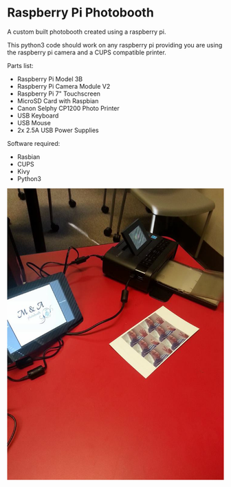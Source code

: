 # Raspberry Pi Photobooth

A custom built photobooth created using a raspberry pi.

This python3 code should work on any raspberry pi providing you are using the raspberry pi camera and a CUPS compatible printer.


Parts list:
* Raspberry Pi Model 3B
* Raspberry Pi Camera Module V2
* Raspberry Pi 7" Touchscreen
* MicroSD Card with Raspbian
* Canon Selphy CP1200 Photo Printer
* USB Keyboard
* USB Mouse
* 2x 2.5A USB Power Supplies


Software required:
* Rasbian
* CUPS
* Kivy
* Python3

![PiBooth](https://github.com/mtb29/pibooth/blob/master/pibooth.jpg?raw=true)

